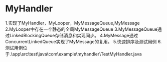# MyHandler
1.实现了MyHandler，MyLooper，MyMessageQueue,MyMessage
2.MyLooper中存在一个静态的全局MyMessageQueue
3.MyMessageQueue通过LinkedBlockingQueue存储消息和实现同步。
4.MyMessage通过ConcurrentLinkedQueue实现了MyMessage的复用。
5.快速排序及测试用例
6.测试用例位于.\app\src\test\java\com\example\myhandler\TestMyHandler.java
